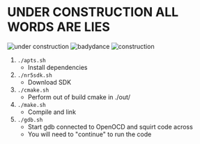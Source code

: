 
UNDER CONSTRUCTION ALL WORDS ARE LIES
=====================================

![under construction](https://media.giphy.com/media/EIiJp9cQ3GeEU/giphy.gif)
![badydance](http://giphygifs.s3.amazonaws.com/media/iqBr5cmyz0t0s/giphy.gif)
![construction](https://media.giphy.com/media/WrOweqqiDcvoQszeSu/giphy.gif)



1. `./apts.sh`
    * Install dependencies
2. `./nr5sdk.sh`
    * Download SDK
3. `./cmake.sh`
    * Perform out of build cmake in ./out/
4. `./make.sh`
    * Compile and link
5. `./gdb.sh`
    * Start gdb connected to OpenOCD and squirt code across
    * You will need to "continue" to run the code





